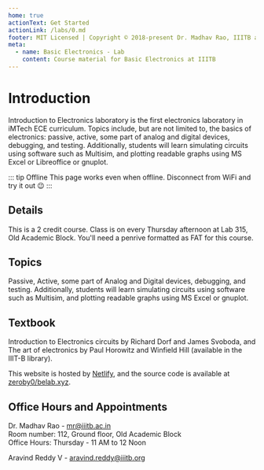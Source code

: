```yaml
---
home: true
actionText: Get Started
actionLink: /labs/0.md
footer: MIT Licensed | Copyright © 2018-present Dr. Madhav Rao, IIITB and Aravind Reddy, IIITB
meta:
  - name: Basic Electronics - Lab
    content: Course material for Basic Electronics at IIITB
---
```


# Introduction


Introduction to Electronics laboratory is the first electronics laboratory in iMTech ECE curriculum. Topics include, but are not limited to, the basics of electronics: passive, active, some part of analog and digital devices, debugging, and testing. Additionally, students will learn simulating circuits using software such as Multisim, and plotting readable graphs using MS Excel or Libreoffice or gnuplot.

::: tip Offline
This page works even when offline. Disconnect from WiFi and try it out :wink:
:::

<div class="features">
  <div class="feature">
    <h2>Details</h2>
    <p>This is a 2 credit course. Class is on every Thursday afternoon at Lab 315, Old Academic Block. You'll need a penrive formatted as FAT for this course.</p>
  </div>
  <div class="feature">
    <h2>Topics</h2>
    <p>Passive, Active, some part of Analog and Digital devices, debugging, and testing. Additionally, students will learn simulating circuits using software such as Multisim, and plotting readable graphs using MS Excel or gnuplot.</p>
  </div>
  <div class="feature">
    <h2>Textbook</h2>
    <p>Introduction to Electronics circuits by Richard Dorf and James Svoboda, and The art of electronics by Paul Horowitz and Winfield Hill (available in the IIIT-B library).</p>
  </div>
</div>


This website is hosted by [Netlify](https://www.netlify.com), and the source code is available at [zeroby0/belab.xyz](https://github.com/zeroby0/belab.xyz).

## Office Hours and Appointments

Dr. Madhav Rao - [mr@iiitb.ac.in](mailto:mr@iiitb.ac.in) </br>
Room number: 112, Ground floor, Old Academic Block </br>
Office Hours: Thursday - 11 AM to 12 Noon

Aravind Reddy V - [aravind.reddy@iiitb.org](aravind.reddy@iiitb.org)

</br></br>

